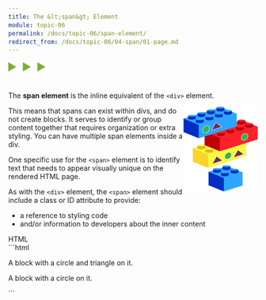 ```yaml
---
title: The &lt;span&gt; Element
module: topic-06
permalink: /docs/topic-06/span-element/
redirect_from: /docs/topic-06/04-span/01-page.md
---
```


<img src="./../../../img/arrow-divider.svg" style="width: 75px; border: none; margin: 0px 0 20px 0" />

The **span element** is the inline equivalent of the `<div>` element.

<div class="container-row">
  <img src="../img/legos-spans.png" alt="stacked building blocks with stickers representing span elements" title="Blocks can have multiple spans!" style="float: right; width: 150px; margin-top: 0;" />

  <p>This means that spans can exist within divs, and do not create blocks. It serves to identify or group content together that requires organization or extra styling. You can have multiple span elements inside a div.</p>

  <p>One specific use for the <code>&lt;span&gt;</code> element is to identify text that needs to appear visually unique on the rendered HTML page.</p>

  <p>As with the <code>&lt;div&gt;</code> element, the <code>&lt;span&gt;</code> element should include a class or ID attribute to provide:</p>

  <ul>
    <li>a reference to styling code</li>
    <li>and/or information to developers about the inner content</li>
  </ul>
</div>

<div id="code-heading">HTML</div>
```html
<div id="long-blue" class="long-block">
  <p>A block with a <span class="circle">circle</span> and <span class="triangle">triangle</span> on it.</p>
</div>

<div id="long-red" class="long-block">
  <p>A block with a <span class="circle">circle</span> on it.</p>
</div>
```
